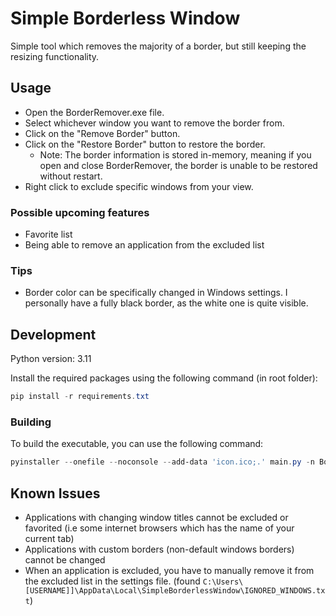 # Simple Borderless Window

Simple tool which removes the majority of a border, but still keeping the resizing functionality.

## Usage

- Open the BorderRemover.exe file.
- Select whichever window you want to remove the border from.
- Click on the "Remove Border" button.
- Click on the "Restore Border" button to restore the border. 
  - Note: The border information is stored in-memory, meaning if you open and close BorderRemover, the border is unable to be restored without restart.
- Right click to exclude specific windows from your view.


### Possible upcoming features
- Favorite list
- Being able to remove an application from the excluded list

### Tips
- Border color can be specifically changed in Windows settings. I personally have a fully black border, as the white one is quite visible.

## Development
Python version: 3.11

Install the required packages using the following command (in root folder):
```powershell
pip install -r requirements.txt
```
### Building
To build the executable, you can use the following command:
```powershell
pyinstaller --onefile --noconsole --add-data 'icon.ico;.' main.py -n BorderRemover --icon=icon.ico

```

## Known Issues

- Applications with changing window titles cannot be excluded or favorited (i.e some internet browsers which has the name of your current tab)
- Applications with custom borders (non-default windows borders) cannot be changed
- When an application is excluded, you have to manually remove it from the excluded list in the settings file. (found `C:\Users\[USERNAME]]\AppData\Local\SimpleBorderlessWindow\IGNORED_WINDOWS.txt`)